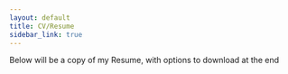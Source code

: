 ```yaml
---
layout: default
title: CV/Resume
sidebar_link: true
---
```


Below will be a copy of my Resume, with options to download at the end
